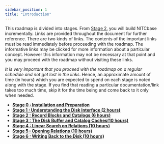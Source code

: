 ```yaml
---
sidebar_position: 1
title: "Introduction"
---
```


This roadmap is divided into stages. From [Stage 2](./Stage02.md), you will build NITCbase incrementally. Links are provided throughout the document for further reference. There are two kinds of links. The contents of the important links must be read immediately before proceeding with the roadmap. The informative links may be clicked for more information about a particular concept. However this information may not be necessary at that point and you may proceed with the roadmap without visiting these links.

_It is very important that you proceed with the roadmap on a regular schedule and not get lost in the links_. Hence, an approximate amount of time (in hours) which you are expected to spend on each stage is noted along with the stage. If you find that reading a particular documentation/link takes too much time, skip it for the time being and come back to it only when needed.

- [**Stage 0 : Installation and Preparation**](../Roadmap/Stage00.md)
- [**Stage 1 : Understanding the Disk Interface (2 hours)**](../Roadmap/Stage01.md)
- [**Stage 2 : Record Blocks and Catalogs (6 hours)**](../Roadmap/Stage02.md)
- [**Stage 3 : The Disk Buffer and Catalog Caches(10 hours)**](../Roadmap/Stage03.md)
- [**Stage 4 : Linear Search on Relations (10 hours)**](../Roadmap/Stage04.md)
- [**Stage 5 : Opening Relations (10 hours)**](../Roadmap/Stage05.md)
- [**Stage 6 : Writing Back to the Disk (10 hours)**](../Roadmap/Stage06.md)
